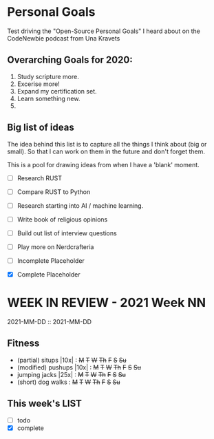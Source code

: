 Personal Goals
==============

Test driving the "Open-Source Personal Goals" I heard about on the CodeNewbie podcast from Una Kravets

## Overarching Goals for 2020:
1. Study scripture more.
2. Excerise more!
3. Expand my certification set.
4. Learn something new.
5. 

## Big list of ideas
The idea behind this list is to capture all the things I think about (big or small).  So that I can work on them in the future and don't forget them.

This is a pool for drawing ideas from when I have a 'blank' moment.

- [ ] Research RUST
- [ ] Compare RUST to Python
- [ ] Research starting into AI / machine learning.
- [ ] Write book of religious opinions
- [ ] Build out list of interview questions
- [ ] Play more on Nerdcrafteria

- [ ] Incomplete Placeholder
- [x] Complete Placeholder

<div style="page-break-after: always;"></div>

WEEK IN REVIEW - 2021 Week NN
=============================
2021-MM-DD :: 2021-MM-DD

## Fitness

- (partial) situps |10x| : ~~M~~ ~~T~~ ~~W~~ ~~Th~~ ~~F~~ ~~S~~ ~~Su~~
- (modified) pushups |10x| : ~~M~~ ~~T~~ ~~W~~ ~~Th~~ ~~F~~ ~~S~~ ~~Su~~
- jumping jacks |25x| : ~~M~~ ~~T~~ ~~W~~ ~~Th~~ ~~F~~ ~~S~~ ~~Su~~
- (short) dog walks : ~~M~~ ~~T~~ ~~W~~ ~~Th~~ ~~F~~ ~~S~~ ~~Su~~

## This week's LIST

- [ ] todo
- [x] complete
